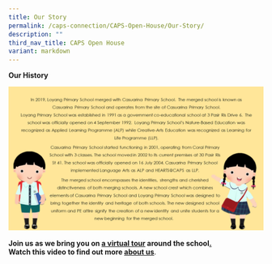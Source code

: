```yaml
---
title: Our Story
permalink: /caps-connection/CAPS-Open-House/Our-Story/
description: ""
third_nav_title: CAPS Open House
variant: markdown
---
```

**Our History**

![](/images/Colours.png)

**Join us as we bring you on [a virtual tour](https://sites.google.com/moe.edu.sg/caps-k2-outreach-2022/caps-map) around the school[.](https://sites.google.com/moe.edu.sg/caps-k2-outreach-2022/our-story/caps-map#h.l6stgb52ifuv)  
Watch this video to find out more [about us](https://drive.google.com/file/d/1wiQlgNqP4z4j_Am8M7mZHXMEj43mBECE/view?usp=sharing)**.